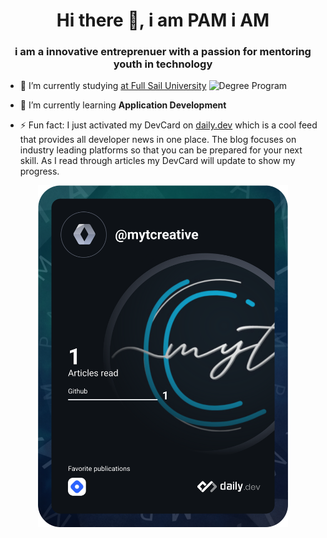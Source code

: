 <h1 align="center">Hi there 👋, i am PAM i AM</h1>
<h3 align="center">i am a innovative entreprenuer with a passion for mentoring youth in technology</h3>

- 🔭 I’m currently studying [at Full Sail University](https://fullsail.edu) ![Degree Program](https://img.shields.io/badge/degree-web%20design%20%26%20development-blue.svg)

- 🌱 I’m currently learning **Application Development**

- ⚡ Fun fact: I just activated my DevCard on [daily.dev](https://daily.dev/) which is a cool feed that provides all developer news in one place. The blog focuses on industry leading platforms so that you can be prepared for your next skill. As I read through articles my DevCard will update to show my progress.

<p align="center">
<a href="https://app.daily.dev/mytcreative"><img src="https://github.com/FennellPamela-FS/FennellPamela-FS/blob/main/devcard.svg" width="400" alt="mytcreative's Dev Card"/></a></p>
<!--
### Hi there 👋, i am PAM i AM
**FennellPamela-FS/FennellPamela-FS** is a ✨ _special_ ✨ repository because its `README.md` (this file) appears on your GitHub profile.

Here are some ideas to get you started:

- 🔭 I’m currently working on ...
- 🌱 I’m currently learning ...
- 👯 I’m looking to collaborate on ...
- 🤔 I’m looking for help with ...
- 💬 Ask me about ...
- 📫 How to reach me: ...
- 😄 Pronouns: ...
- ⚡ Fun fact: ...
-->
